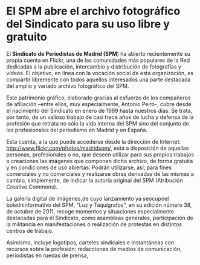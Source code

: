 # El SPM abre el archivo fotográfico del Sindicato para su uso libre y gratuito

El **Sindicato de Periodistas de Madrid (SPM**) ha abierto recientemente su propia cuenta en Flickr, una de las comunidades más populares de la Red dedicadas a la publicación, intercambio y distribución de fotografías y vídeos. El objetivo, en línea con la vocación social de esta organización, es compartir libremente con todos aquellos interesados una parte destacada del amplio y variado archivo fotográfico del SPM.

Este patrimonio gráfico, elaborado gracias al esfuerzo de los compañeros de afiliación –entre ellos, muy especialmente, Antonio Peiró-, cubre desde el nacimiento del Sindicato en enero de 1999 hasta nuestros días. Se trata, por tanto, de un valioso trabajo de casi trece años de lucha y defensa de la profesión que retrata no sólo la vida interna del SPM sino del conjunto de los profesionales del periodismo en Madrid y en España.

Esta cuenta, a la que puede accederse desde la dirección de Internet: http://www.flickr.com/photos/madridspm/, está a disposición de aquellas personas, profesionales o no, que deseen utilizar para sus propios trabajos o creaciones las imágenes que componen dicho archivo, de forma gratuita y en condiciones de uso abiertas. Podrán utilizarse, así, para fines comerciales y no comerciales y realizarse obras derivadas de las mismas a cambio, simplemente, de indicar la autoría original del SPM (Atribución Creative Commons).

La galería digital de imágenes,de cuyo lanzamiento ya seocupóel boletíninformativo del SPM, "Luz y Taquígrafos", en su edición número 38, de octubre de 2011, recoge momentos y situaciones especialmente destacadas para el Sindicato, como asambleas generales, participación de la militancia en manifestaciones o realización de protestas en distintos centros de trabajo.

Asimismo, incluye logotipos, carteles sindicales e instantáneas con recursos sobre la profesión: redacciones de medios de comunicación, periodistas en ruedas de prensa, 
